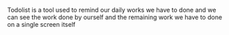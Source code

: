 Todolist is a tool used to remind our daily works we have to done and we can see the work done by ourself and the remaining work we have to done on a single screen itself
